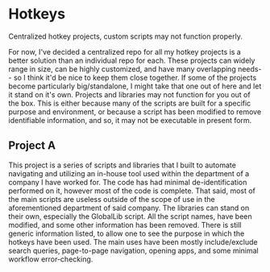 # Hotkeys
Centralized hotkey projects, custom scripts may not function properly.

For now, I've decided a centralized repo for all my hotkey projects is
a better solution than an individual repo for each. These projects can
widely range in size, can be highly customized, and have many overlapping
needs-- so I think it'd be nice to keep them close together. If some of
the projects become particularly big/standalone, I might take that one
out of here and let it stand on it's own. Projects and libraries may not
function for you out of the box. This is either because many of the scripts
are built for a specific purpose and environment, or because a script has
been modified to remove identifiable information, and so, it may not be
executable in present form.

## Project A
  
  This project is a series of scripts and libraries that I built to automate
  navigating and utilizing an in-house tool used within the department
  of a company I have worked for. The code has had minimal de-identification
  performed on it, however most of the code is complete. That said, most
  of the main scripts are useless outside of the scope of use in the
  aforementioned department of said company. The libraries can stand on
  their own, especially the GlobalLib script. All the script names, have
  been modified, and some other information has been removed. There is
  still generic information listed, to allow one to see the purpose in
  which the hotkeys have been used. The main uses have been mostly
  include/exclude search queries, page-to-page navigation, opening apps,
  and some minimal workflow error-checking.
